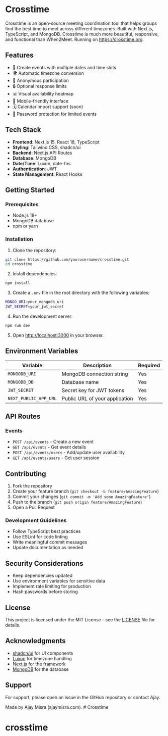 # Crosstime

Crosstime is an open-source meeting coordination tool that helps groups find the best time to meet across different timezones. Built with Next.js, TypeScript, and MongoDB. Crosstime is much more beautiful, responsive, and functional than When2Meet. Running on https://crosstime.org. 

## Features

- 📅 Create events with multiple dates and time slots
- 🌍 Automatic timezone conversion
- 👥 Anonymous participation
- 🔒 Optional response limits
- 📊 Visual availability heatmap
- 📱 Mobile-friendly interface
- 🗓️ Calendar import support (soon)
- 🔐 Password protection for limited events

## Tech Stack

- **Frontend**: Next.js 15, React 18, TypeScript
- **Styling**: Tailwind CSS, shadcn/ui
- **Backend**: Next.js API Routes
- **Database**: MongoDB
- **Date/Time**: Luxon, date-fns
- **Authentication**: JWT
- **State Management**: React Hooks

## Getting Started

### Prerequisites

- Node.js 18+
- MongoDB database
- npm or yarn

### Installation

1. Clone the repository:
```bash
git clone https://github.com/yourusername/crosstime.git
cd crosstime
```

2. Install dependencies:
```bash
npm install
```

3. Create a `.env` file in the root directory with the following variables:
```bash
MONGO_URI=your_mongodb_uri
JWT_SECRET=your_jwt_secret
```

4. Run the development server:
```bash
npm run dev
```

5. Open [http://localhost:3000](http://localhost:3000) in your browser.

## Environment Variables

| Variable | Description | Required |
|----------|-------------|----------|
| `MONGODB_URI` | MongoDB connection string | Yes |
| `MONGODB_DB` | Database name | Yes |
| `JWT_SECRET` | Secret key for JWT tokens | Yes |
| `NEXT_PUBLIC_APP_URL` | Public URL of your application | Yes |

## API Routes

### Events

- `POST /api/events` - Create a new event
- `GET /api/events` - Get event details
- `POST /api/events/users` - Add/update user availability
- `GET /api/events/users` - Get user session

## Contributing

1. Fork the repository
2. Create your feature branch (`git checkout -b feature/AmazingFeature`)
3. Commit your changes (`git commit -m 'Add some AmazingFeature'`)
4. Push to the branch (`git push origin feature/AmazingFeature`)
5. Open a Pull Request

### Development Guidelines

- Follow TypeScript best practices
- Use ESLint for code linting
- Write meaningful commit messages
- Update documentation as needed

## Security Considerations

- Keep dependencies updated
- Use environment variables for sensitive data
- Implement rate limiting for production
- Hash passwords before storing

## License

This project is licensed under the MIT License - see the [LICENSE](LICENSE) file for details.

## Acknowledgments

- [shadcn/ui](https://ui.shadcn.com/) for UI components
- [Luxon](https://moment.github.io/luxon/) for timezone handling
- [Next.js](https://nextjs.org/) for the framework
- [MongoDB](https://www.mongodb.com/) for the database

## Support

For support, please open an issue in the GitHub repository or contact Ajay.  

Made by Ajay Misra (ajaymisra.com). # Crosstime
# crosstime
